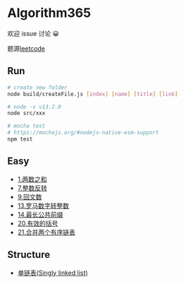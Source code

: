 # Algorithm365

欢迎 issue 讨论 😀

题源[leetcode](https://leetcode-cn.com/)

## Run

```sh
# create new folder
node build/createFile.js [index] [name] [title] [link]

# node -v v13.2.0
node src/xxx

# mocha test
# https://mochajs.org/#nodejs-native-esm-support
npm test
```

## Easy

- [1.两数之和](./src/1.twoSum/note.md)
- [7.整数反转](./src/7.reverse/note.md)
- [9.回文数](./src/9.isPalindrome/note.md)
- [13.罗马数字转整数](./src/13.romanToInt/note.md)
- [14.最长公共前缀](./src/14.longestCommonPrefix/note.md)
- [20.有效的括号](./src/20.isValid/note.md)
- [21.合并两个有序链表](./src/21.mergeTwoLists/note.md)

## Structure

- [单链表(Singly linked list)](./src/structure/linked-list/note.md)
